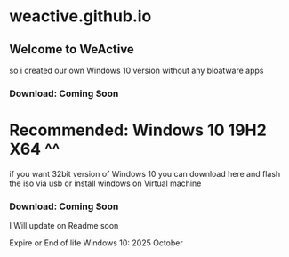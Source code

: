 # weactive.github.io

## Welcome to WeActive
so i created our own Windows 10 version without any bloatware apps

### Download: Coming Soon

# Recommended: Windows 10 19H2 X64 ^^


if you want 32bit version of Windows 10
you can download here and flash the iso via usb or install windows on Virtual machine

### Download: Coming Soon

I Will update on Readme soon

Expire or End of life Windows 10: 2025 October


